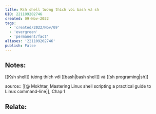 ```yaml
---
title: Ksh shell tương thích với bash và sh
UID: 221109202746
created: 09-Nov-2022
tags:
  - 'created/2022/Nov/09'
  - 'evergreen'
  - 'permanent/fact'
aliases: '221109202746'
publish: False
---
```

## Notes:
[[Ksh shell]] tương thích với [[bash|bash shell]] và [[sh programing|sh]]

source:: [[@ Mokhtar, Mastering Linux shell scripting a practical guide to Linux command-line]], Chap 1

## Relate:
